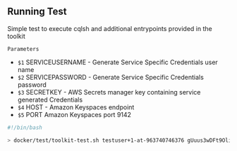 
## Running Test
Simple test to execute cqlsh and additional entrypoints provided in the toolkit

`Parameters`

* `$1` SERVICEUSERNAME - Generate Service Specific Credentials user name
* `$2` SERVICEPASSWORD -  Generate Service Specific Credentials password
* `$3` SECRETKEY - AWS Secrets manager key containing service generated Credentials
* `$4` HOST - Amazon Keyspaces endpoint
* `$5` PORT Amazon Keyspaces port 9142

```sh
#!/bin/bash

> docker/test/toolkit-test.sh testuser+1-at-963740746376 gUuus3wDFt9Oli6mLeY7G+arlGdlL/ExampleKey= examplesecret4 cassandra.us-east-1.amazonaws.com 9142


```
